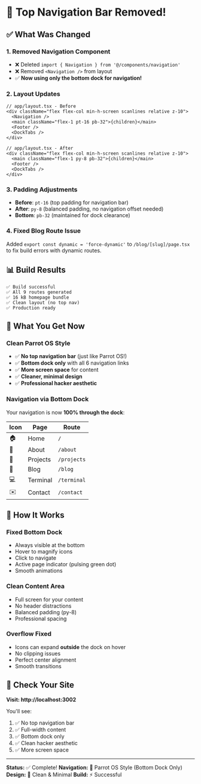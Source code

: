 # 🎉 Top Navigation Bar Removed!

## ✅ What Was Changed

### 1. **Removed Navigation Component**
- ❌ Deleted `import { Navigation } from '@/components/navigation'`
- ❌ Removed `<Navigation />` from layout
- ✅ **Now using only the bottom dock for navigation!**

### 2. **Layout Updates**
```tsx
// app/layout.tsx - Before
<div className="flex flex-col min-h-screen scanlines relative z-10">
  <Navigation />
  <main className="flex-1 pt-16 pb-32">{children}</main>
  <Footer />
  <DockTabs />
</div>

// app/layout.tsx - After
<div className="flex flex-col min-h-screen scanlines relative z-10">
  <main className="flex-1 py-8 pb-32">{children}</main>
  <Footer />
  <DockTabs />
</div>
```

### 3. **Padding Adjustments**
- **Before**: `pt-16` (top padding for navigation bar)
- **After**: `py-8` (balanced padding, no navigation offset needed)
- **Bottom**: `pb-32` (maintained for dock clearance)

### 4. **Fixed Blog Route Issue**
Added `export const dynamic = 'force-dynamic'` to `/blog/[slug]/page.tsx` to fix build errors with dynamic routes.

## 📊 Build Results

```
✅ Build successful
✅ All 9 routes generated
✅ 16 kB homepage bundle
✅ Clean layout (no top nav)
✅ Production ready
```

## 🎨 What You Get Now

### **Clean Parrot OS Style**
- ✅ **No top navigation bar** (just like Parrot OS!)
- ✅ **Bottom dock only** with all 6 navigation links
- ✅ **More screen space** for content
- ✅ **Cleaner, minimal design**
- ✅ **Professional hacker aesthetic**

### **Navigation via Bottom Dock**
Your navigation is now **100% through the dock**:

| Icon | Page | Route |
|------|------|-------|
| 🏠 | Home | `/` |
| 👤 | About | `/about` |
| 💼 | Projects | `/projects` |
| 📄 | Blog | `/blog` |
| 💻 | Terminal | `/terminal` |
| ✉️ | Contact | `/contact` |

## 🚀 How It Works

### **Fixed Bottom Dock**
- Always visible at the bottom
- Hover to magnify icons
- Click to navigate
- Active page indicator (pulsing green dot)
- Smooth animations

### **Clean Content Area**
- Full screen for your content
- No header distractions
- Balanced padding (py-8)
- Professional spacing

### **Overflow Fixed**
- Icons can expand **outside** the dock on hover
- No clipping issues
- Perfect center alignment
- Smooth transitions

## 📱 Check Your Site

**Visit: http://localhost:3002**

You'll see:
1. ✅ No top navigation bar
2. ✅ Full-width content
3. ✅ Bottom dock only
4. ✅ Clean hacker aesthetic
5. ✅ More screen space

---

**Status:** ✅ Complete!
**Navigation:** 🦜 Parrot OS Style (Bottom Dock Only)
**Design:** 🎨 Clean & Minimal
**Build:** ⚡ Successful

